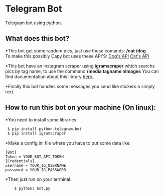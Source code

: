 # Telegram Bot
Telegram bot using python.

## What does this bot?
*This bot get some random pics, just use these comands: **/cat  /dog**  
  To make this possibly Capy bot uses these API'S:
  [Dog's API](https://dog.ceo/)
  [Cat's API](https://thecatapi.com/)

*This bot have an instagram scraper using **igramscraper** which searchs pics by tag name, to use the command **/media tagname nImages**
  You can find documentation about this library [here.](https://pypi.org/project/igramscraper/)

*Finally this bot handles some messages you send like stickers o simply text.

## How to run this bot on your machine (On linux):

*You need to install some libraries:
```bash
 $ pip install python-telegram-bot
 $ pip install igramscraper
```
*Make a config.ini file where you have to put some data like:
```
[Bot]
Token = YOUR_BOT_API_TOKEN
[Credentials]
username = YOUR_IG_USERNAME   
password = YOUR_IG_PASSWORD
```
*Then just run on your terminal:
```bash
    $ python3 bot.py
 ```
